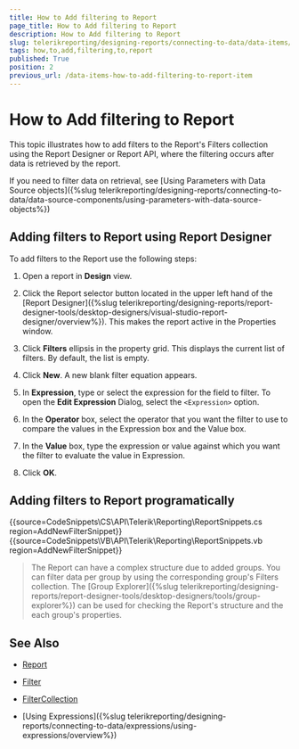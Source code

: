 ```yaml
---
title: How to Add filtering to Report
page_title: How to Add filtering to Report 
description: How to Add filtering to Report
slug: telerikreporting/designing-reports/connecting-to-data/data-items/filtering-data/how-to-add-filtering-to-report
tags: how,to,add,filtering,to,report
published: True
position: 2
previous_url: /data-items-how-to-add-filtering-to-report-item
---
```


# How to Add filtering to Report

This topic illustrates how to add filters to the Report's Filters collection using the Report Designer or Report API, where the filtering occurs after data is retrieved by the report.       

If you need to filter data on retrieval, see [Using Parameters with Data Source objects]({%slug telerikreporting/designing-reports/connecting-to-data/data-source-components/using-parameters-with-data-source-objects%})

## Adding filters to Report using Report Designer

To add filters to the Report use the following steps:

1. Open a report in __Design__ view.             

1. Click the Report selector button located in the upper left hand of the [Report Designer]({%slug telerikreporting/designing-reports/report-designer-tools/desktop-designers/visual-studio-report-designer/overview%}). This makes the report active in the Properties window.             

1. Click __Filters__  ellipsis in the property grid. This displays the current list of filters. By default, the list is empty.             

1. Click __New__. A new blank filter equation appears.             

1. In __Expression__, type or select the expression for the field to filter. To open the __Edit Expression__ Dialog, select the ```<Expression>``` option.             

1. In the __Operator__ box, select the operator that you want the filter to use to compare the values in the Expression box and the Value box.             

1. In the __Value__ box, type the expression or value against which you want the filter to evaluate the value in Expression.             

1. Click __OK__.             

## Adding filters to Report programatically

{{source=CodeSnippets\CS\API\Telerik\Reporting\ReportSnippets.cs region=AddNewFilterSnippet}}
{{source=CodeSnippets\VB\API\Telerik\Reporting\ReportSnippets.vb region=AddNewFilterSnippet}}

> The Report can have a complex structure due to added groups. You can filter data per group by using the corresponding group's Filters collection. 
>The [Group Explorer]({%slug telerikreporting/designing-reports/report-designer-tools/desktop-designers/tools/group-explorer%}) can be used for checking the Report's structure and the each group's properties.           

## See Also

 * [Report](/reporting/api/Telerik.Reporting.Report) 

 * [Filter](/reporting/api/Telerik.Reporting.Filter) 

 * [FilterCollection](/reporting/api/Telerik.Reporting.FilterCollection) 

 * [Using Expressions]({%slug telerikreporting/designing-reports/connecting-to-data/expressions/using-expressions/overview%})

